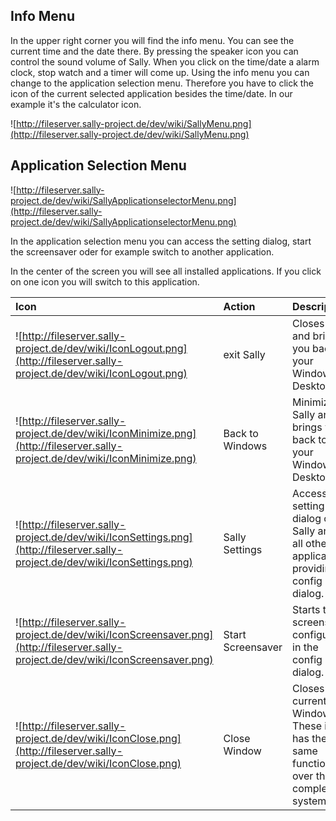 ## Info Menu ##

In the upper right corner you will find  the info menu. You can see the current time and the date there. By pressing the speaker icon you can control the sound volume of Sally.
When you click on the time/date a alarm clock, stop watch and a timer will come up.
Using the info menu you can change to the application selection menu. Therefore you have to click the icon of the current selected application besides the time/date.
In our example it's the calculator icon.

![http://fileserver.sally-project.de/dev/wiki/SallyMenu.png](http://fileserver.sally-project.de/dev/wiki/SallyMenu.png)

## Application Selection Menu ##

![http://fileserver.sally-project.de/dev/wiki/SallyApplicationselectorMenu.png](http://fileserver.sally-project.de/dev/wiki/SallyApplicationselectorMenu.png)

In the application selection menu you can access the setting dialog, start the screensaver oder for example switch to another application.

In the center of the screen you will see all installed applications. If you click on one icon you will switch to this application.


| **Icon** | **Action** | **Description** |
|:---------|:-----------|:----------------|
|![http://fileserver.sally-project.de/dev/wiki/IconLogout.png](http://fileserver.sally-project.de/dev/wiki/IconLogout.png)|exit Sally|Closes Sally and brings you back to your Windows Desktop.|
|![http://fileserver.sally-project.de/dev/wiki/IconMinimize.png](http://fileserver.sally-project.de/dev/wiki/IconMinimize.png)|Back to Windows|Minimizes Sally and brings you back to your Windows Desktop.|
|![http://fileserver.sally-project.de/dev/wiki/IconSettings.png](http://fileserver.sally-project.de/dev/wiki/IconSettings.png)|Sally Settings|Access the setting dialog of Sally and of all other applications providing a config dialog.|
|![http://fileserver.sally-project.de/dev/wiki/IconScreensaver.png](http://fileserver.sally-project.de/dev/wiki/IconScreensaver.png)|Start Screensaver|Starts the screensaver configured in the config dialog.|
|![http://fileserver.sally-project.de/dev/wiki/IconClose.png](http://fileserver.sally-project.de/dev/wiki/IconClose.png)|Close Window|Closes the current Window. These icon has the same function over the complete system.|